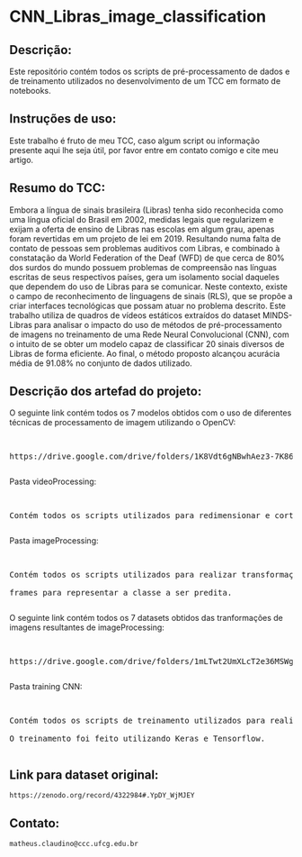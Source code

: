 # CNN_Libras_image_classification


## Descrição:

Este repositório contém todos os scripts de pré-processamento de dados e de treinamento utilizados no desenvolvimento de um TCC em formato de notebooks.

## Instruções de uso:

Este trabalho é fruto de meu TCC, caso algum script ou informação presente aqui lhe seja útil, por favor entre em contato comigo e cite meu artigo.


## Resumo do TCC: 

Embora a língua de sinais brasileira (Libras) tenha sido reconhecida como uma língua oficial do Brasil em 2002, medidas legais que regularizem e exijam a oferta de ensino de Libras nas escolas em algum grau, apenas foram revertidas em um projeto de lei em 2019. Resultando numa falta de contato de pessoas sem problemas auditivos com Libras, e combinado à constatação da World Federation of the Deaf (WFD) de que cerca de 80% dos surdos do mundo possuem problemas de compreensão nas línguas escritas de seus respectivos países, gera um isolamento social daqueles que dependem do uso de Libras para se comunicar. Neste contexto, existe o campo de reconhecimento de linguagens de sinais (RLS), que se propõe a criar interfaces tecnológicas que possam atuar no problema descrito. Este trabalho utiliza de quadros de vídeos estáticos extraídos do dataset MINDS-Libras para analisar o impacto do uso de métodos de pré-processamento de imagens no treinamento de uma Rede Neural Convolucional (CNN), com o intuito de se obter um modelo capaz de classificar 20 sinais diversos de Libras de forma eficiente. Ao final, o método proposto alcançou acurácia média de 91.08% no conjunto de dados utilizado.

## Descrição dos artefad do projeto:
O seguinte link contém todos os 7 modelos obtidos com o uso de diferentes técnicas de processamento de imagem utilizando o OpenCV:
<pre><p>
https://drive.google.com/drive/folders/1K8Vdt6gNBwhAez3-7K86YkD4r188lwL1?usp=sharing
</p></pre>

Pasta videoProcessing:
<pre><p>    
Contém todos os scripts utilizados para redimensionar e cortar os vídeos do dataset original, os armazenando em formato .mp4
</p></pre>

Pasta imageProcessing:
<pre><p>
Contém todos os scripts utilizados para realizar transformações de imagem nos dados provenientes de videoProcessing, e de seleção de<br />
frames para representar a classe a ser predita.
</p></pre>

O seguinte link contém todos os 7 datasets obtidos das tranformações de imagens resultantes de imageProcessing:
<pre><p>
https://drive.google.com/drive/folders/1mLTwt2UmXLcT2e36MSWgGAcYLIK_Nhbv?usp=sharing
</p></pre>

Pasta training CNN:
<pre><p>
Contém todos os scripts de treinamento utilizados para realizar o treinamento dos modelos presentes na pasra finalModels. <br />
O treinamento foi feito utilizando Keras e Tensorflow.
</p></pre>

## Link para dataset original:

    https://zenodo.org/record/4322984#.YpDY_WjMJEY

## Contato:
    matheus.claudino@ccc.ufcg.edu.br
